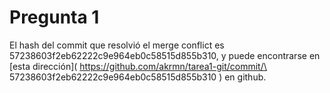Pregunta 1
==========

El hash del commit que resolvió el merge conflict es
57238603f2eb62222c9e964eb0c58515d855b310, y puede encontrarse en
[esta dirección](
https://github.com/akrmn/tarea1-git/commit/\
57238603f2eb62222c9e964eb0c58515d855b310
)
en github.
